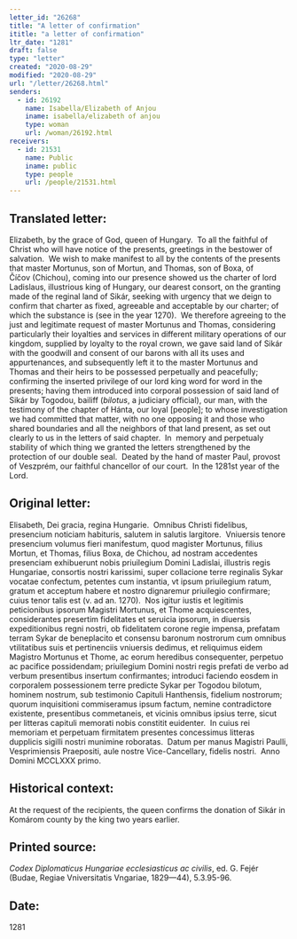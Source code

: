 ```yaml
---
letter_id: "26268"
title: "A letter of confirmation"
ititle: "a letter of confirmation"
ltr_date: "1281"
draft: false
type: "letter"
created: "2020-08-29"
modified: "2020-08-29"
url: "/letter/26268.html"
senders:
  - id: 26192
    name: Isabella/Elizabeth of Anjou
    iname: isabella/elizabeth of anjou
    type: woman
    url: /woman/26192.html
receivers:
  - id: 21531
    name: Public
    iname: public
    type: people
    url: /people/21531.html
---
```

<h2> Translated letter:</h2><p>Elizabeth, by the grace of God, queen of Hungary.&nbsp; To all the faithful of Christ who will have notice of the presents, greetings in the bestower of salvation.&nbsp; We wish to make manifest to all by the contents of the presents that master Mortunus, son of Mortun, and Thomas, son of Boxa, of Číčov&nbsp;(Chichou), coming into our presence showed us the charter of lord Ladislaus, illustrious king of Hungary, our dearest consort, on the granting made of the reginal land of Sikár, seeking with urgency that we deign to confirm that charter as fixed, agreeable and acceptable by our charter; of which the substance is (see in the year 1270).&nbsp; We therefore agreeing to the just and legitimate request of master Mortunus and Thomas, considering particularly their loyalties and services in different military operations of our kingdom, supplied by loyalty to the royal crown, we gave said land of Sikár with the goodwill and consent of our barons with all its uses and appurtenances, and subsequently left it to the master Mortunus and Thomas and their heirs to be possessed perpetually and peacefully; confirming the inserted privilege of our lord king word for word in the presents; having them introduced into corporal possession of said land of Sikár by Togodou, bailiff (<i>bilotus</i>, a judiciary official), our man, with the testimony of the chapter of Hánta, our loyal [people]; to whose investigation we had committed that matter, with no one opposing it and those who shared boundaries and all the neighbors of that land present, as set out clearly to us in the letters of said chapter.&nbsp; In&nbsp; memory and perpetualy stability of which thing we granted the letters strengthened by the protection of our double seal.&nbsp; Deated by the hand of master Paul, provost of Veszprém, our faithful chancellor of our court.&nbsp; In the 1281st year of the Lord.</p><h2 class="mt-4"> Original letter:</h2><p>Elisabeth, Dei gracia, regina Hungarie.&nbsp; Omnibus Christi fidelibus, presencium noticiam habituris, salutem in salutis largitore.&nbsp; Vniuersis tenore presencium volumus fieri manifestum, quod magister Mortunus, filius Mortun, et Thomas, filius Boxa, de Chichou, ad nostram accedentes presenciam exhibuerunt nobis priuilegium Domini Ladislai, illustris regis Hungariae, consortis nostri karissimi, super collacione terre reginalis Sykar vocatae confectum, petentes cum instantia, vt ipsum priuilegium ratum, gratum et acceptum habere et nostro dignaremur priuilegio confirmare; cuius tenor talis est (v. ad an. 1270).&nbsp; Nos igitur iustis et legitimis peticionibus ipsorum Magistri Mortunus, et Thome acquiescentes, considerantes presertim fidelitates et seruicia ipsorum, in diuersis expeditionibus regni nostri, ob fidelitatem corone regie impensa, prefatam terram Sykar de beneplacito et consensu baronum nostrorum cum omnibus vtilitatibus suis et pertinenciis vniuersis dedimus, et reliquimus eidem Magistro Mortunus et Thome, ac eorum heredibus consequenter, perpetuo ac pacifice possidendam; priuilegium Domini nostri regis prefati de verbo ad verbum presentibus insertum confirmantes; introduci faciendo eosdem in corporalem possessionem terre predicte Sykar per Togodou bilotum, hominem nostrum, sub testimonio Capituli Hanthensis, fidelium nostrorum; quorum inquisitioni commiseramus ipsum factum, nemine contradictore existente, presentibus commetaneis, et vicinis omnibus ipsius terre, sicut per litteras capituli memorati nobis constitit euidenter.&nbsp; In cuius rei memoriam et perpetuam firmitatem presentes concessimus litteras dupplicis sigilli nostri munimine roboratas.&nbsp; Datum per manus Magistri Paulli, Vesprimiensis Praepositi, aule nostre Vice-Cancellary, fidelis nostri.&nbsp; Anno Domini MCCLXXX primo.</p><h2 class="mt-4"> Historical context:</h2><p>At the request of the recipients, the queen confirms the donation of Sikár in Komárom county by the king two years earlier.</p><h2 class="mt-4"> Printed source:</h2><p><i>Codex Diplomaticus Hungariae ecclesiasticus ac civilis</i>, ed. G. Fejér (Budae, Regiae Vniversitatis Vngariae, 1829—44), 5.3.95-96.</p><h2 class="mt-4"> Date:</h2>1281